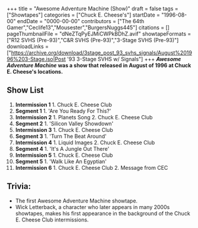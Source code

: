 +++
title = "Awesome Adventure Machine (Show)"
draft = false
tags = ["Showtapes"]
categories = ["Chuck E. Cheese's"]
startDate = "1996-08-00"
endDate = "0000-00-00"
contributors = ["The 64th Gamer","Ceclife13","Mousester","BurgersNuggs445"]
citations = []
pageThumbnailFile = "dNeZTqPyEJMiCWPkBDhZ.avif"
showtapeFormats = ["R12 SVHS (Pre-93)","C&R SVHS (Pre-93)","3-Stage SVHS (Pre-93)"]
downloadLinks = ["https://archive.org/download/3stage_post_93_svhs_signals/August%201996%203-Stage.iso|Post '93 3-Stage SVHS w/ Signals"]
+++
***Awesome Adventure Machine* was a show that released in August of 1996 at Chuck E. Cheese's locations.**

## Show List

1.   **Intermission 1**
    1.  Chuck E. Cheese Club
2.   **Segment 1**
    1.  'Are You Ready For This?'
3.   **Intermission 2**
    1.  Planets Song
    2.  Chuck E. Cheese Club
4.   **Segment 2**
    1.  'Silicon Valley Showdown'
5.   **Intermission 3**
    1.  Chuck E. Cheese Club
6.   **Segment 3**
    1.  'Turn The Beat Around'
7.   **Intermission 4**
    1.  Liquid Images
    2.  Chuck E. Cheese Club
8.   **Segment 4**
    1.  'It's A Jungle Out There'
9.   **Intermission 5**
    1.  Chuck E. Cheese Club
10.  **Segment 5**
    1.  'Walk Like An Egyptian'
11.  **Intermission 6**
    1.  Chuck E. Cheese Club
    2.  Message from CEC

## Trivia:

- The first Awesome Adventure Machine showtape.
- Wick Letterback, a character who later appears in many 2000s showtapes, makes his first appearance in the background of the Chuck E. Cheese Club intermissions.
